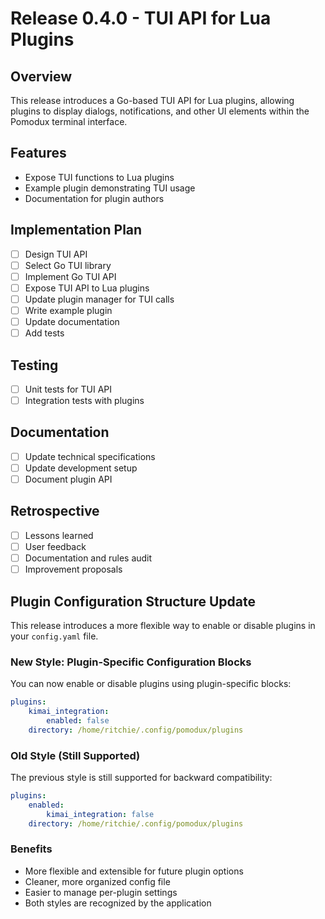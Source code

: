 # Release 0.4.0 - TUI API for Lua Plugins

## Overview
This release introduces a Go-based TUI API for Lua plugins, allowing plugins to display dialogs, notifications, and other UI elements within the Pomodux terminal interface.

## Features
- Expose TUI functions to Lua plugins
- Example plugin demonstrating TUI usage
- Documentation for plugin authors

## Implementation Plan
- [ ] Design TUI API
- [ ] Select Go TUI library
- [ ] Implement Go TUI API
- [ ] Expose TUI API to Lua plugins
- [ ] Update plugin manager for TUI calls
- [ ] Write example plugin
- [ ] Update documentation
- [ ] Add tests

## Testing
- [ ] Unit tests for TUI API
- [ ] Integration tests with plugins

## Documentation
- [ ] Update technical specifications
- [ ] Update development setup
- [ ] Document plugin API

## Retrospective
- [ ] Lessons learned
- [ ] User feedback
- [ ] Documentation and rules audit
- [ ] Improvement proposals 

## Plugin Configuration Structure Update

This release introduces a more flexible way to enable or disable plugins in your `config.yaml` file.

### New Style: Plugin-Specific Configuration Blocks

You can now enable or disable plugins using plugin-specific blocks:

```yaml
plugins:
    kimai_integration:
        enabled: false
    directory: /home/ritchie/.config/pomodux/plugins
```

### Old Style (Still Supported)

The previous style is still supported for backward compatibility:

```yaml
plugins:
    enabled:
        kimai_integration: false
    directory: /home/ritchie/.config/pomodux/plugins
```

### Benefits
- More flexible and extensible for future plugin options
- Cleaner, more organized config file
- Easier to manage per-plugin settings
- Both styles are recognized by the application 